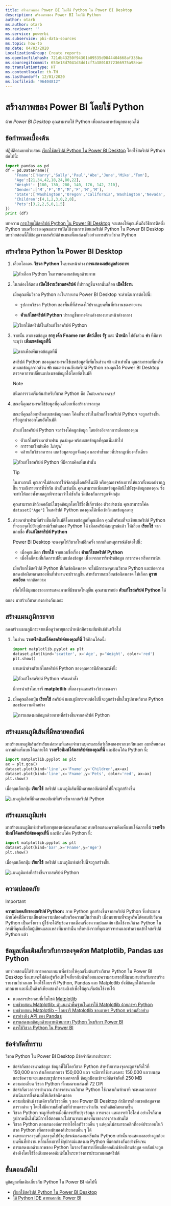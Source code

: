 ```yaml
---
title: สร้างภาพของ Power BI โดยใช้ Python ใน Power BI Desktop
description: สร้างภาพของ Power BI โดยใช้ Python
author: otarb
ms.author: otarb
ms.reviewer: ''
ms.service: powerbi
ms.subservice: pbi-data-sources
ms.topic: how-to
ms.date: 04/03/2020
LocalizationGroup: Create reports
ms.openlocfilehash: 721db43250f94301b09535d9844404668af338ba
ms.sourcegitcommit: 653e18d7041d3dd1cf7a38010372366975a98eae
ms.translationtype: HT
ms.contentlocale: th-TH
ms.lasthandoff: 12/01/2020
ms.locfileid: "96404812"
---
```

# <a name="create-power-bi-visuals-by-using-python"></a>สร้างภาพของ Power BI โดยใช้ Python

ด้วย *Power BI Desktop* คุณสามารถใช้ Python เพื่อแสดงภาพข้อมูลของคุณได้

## <a name="prerequisites"></a>ข้อกำหนดเบื้องต้น

ปฏิบัติตามบทช่วยสอน [เรียกใช้สคริปต์ Python ใน Power BI Desktop](desktop-python-scripts.md) โดยใช้สคริปต์ Python ต่อไปนี้:

```python
import pandas as pd 
df = pd.DataFrame({ 
    'Fname':['Harry','Sally','Paul','Abe','June','Mike','Tom'], 
    'Age':[21,34,42,18,24,80,22], 
    'Weight': [180, 130, 200, 140, 176, 142, 210], 
    'Gender':['M','F','M','M','F','M','M'], 
    'State':['Washington','Oregon','California','Washington','Nevada','Texas','Nevada'],
    'Children':[4,1,2,3,0,2,0],
    'Pets':[3,2,2,5,0,1,5] 
}) 
print (df) 
```

บทความ [การเรียกใช้สคริปต์ Python ใน Power BI Desktop](desktop-python-scripts.md) จะแสดงให้คุณเห็นถึงวิธีการติดตั้ง Python บนเครื่องของคุณและการเปิดใช้งานการเขียนสคริปต์ Python ใน Power BI Desktop บทช่วยสอนนี้ใช้ข้อมูลจากสคริปต์ด้านบนเพื่อแสดงตัวอย่างการสร้างวิชวล Python

## <a name="create-python-visuals-in-power-bi-desktop"></a>สร้างวิชวล Python ใน Power BI Desktop

1. เลือกไอคอน **วิชวล Python** ในบานหน้าต่าง **การแสดงผลข้อมูลด้วยภาพ**

   ![ตัวเลือก Python ในการแสดงผลข้อมูลด้วยภาพ](media/desktop-python-visuals/python-visuals-2.png)

1. ในกล่องโต้ตอบ **เปิดใช้งานวิชวลสคริปต์** ที่ปรากฏขึ้นจากนั้นเลือก **เปิดใช้งาน**

    เมื่อคุณเพิ่มวิชวล Python ลงในรายงาน Power BI Desktop จะดำเนินการต่อไปนี้:

    - รูปภาพวิชวล Python ของพื้นที่ที่สำรองไว้ปรากฏบนพื้นที่ทำงานของรายงาน

    - **ตัวแก้ไขสคริปต์ Python** ปรากฏขึ้นทางด้านล่างของบานหน้าต่างกลาง

    ![เรียกใช้สคริปต์ในตัวแก้ไขสคริปต์ Python ](media/desktop-python-visuals/python-visuals-3.png)

1. จากนั้น ลากเขตข้อมูล **อายุ** **เด็ก** **Fname** **เพศ** **สัตว์เลี้ยง** **รัฐ** และ **น้ำหนัก** ไปยังส่วน **ค่า** ที่มีการระบุว่า **เพิ่มเขตข้อมูลที่นี่**

    ![ลากเพื่อเพิ่มเขตข้อมูลที่นี่](media/desktop-python-visuals/python-visuals-15.png)

   สคริปต์ Python ของคุณสามารถใช้เขตข้อมูลที่เพิ่มในส่วน **ค่า** แล้วเท่านั้น คุณสามารถเพิ่มหรือลบเขตข้อมูลจากส่วน **ค่า** ขณะทำงานกับสคริปต์ Python ของคุณได้ Power BI Desktop ตรวจหาการเปลี่ยนแปลงเขตข้อมูลได้โดยอัตโนมัติ

   > [!NOTE]
   > ชนิดการรวมเริ่มต้นสำหรับวิชวล Python คือ *ไม่ต้องทำการสรุป*
   > 
   > 

1. ขณะนี้คุณสามารถใช้ข้อมูลที่คุณเลือกเพื่อสร้างการลงจุด

    ขณะที่คุณเลือกหรือลบเขตข้อมูลออก โค้ดที่รองรับในตัวแก้ไขสคริปต์ Python จะถูกสร้างขึ้นหรือถูกนำออกโดยอัตโนมัติ 

    ตัวแก้ไขสคริปต์ Python จะสร้างโค้ดผูกข้อมูล โดยอ้างอิงจากการเลือกของคุณ

    - ตัวแก้ไขสร้างดาต้าเฟรม *ชุดข้อมูล* พร้อมเขตข้อมูลที่คุณเพิ่มเข้าไป
    - การรวมเริ่มต้นคือ *ไม่สรุป*
    - คล้ายกับวิชวลตาราง เขตข้อมูลจะถูกจัดกลุ่ม และทำซ้ำแถวที่ปรากฏเพียงครั้งเดียว

    ![ตัวแก้ไขสคริปต์ Python ที่มีความคิดเห็นเท่านั้น](media/desktop-python-visuals/python-visuals-10.png)

     > [!TIP]
     > ในบางกรณี คุณอาจไม่ต้องการให้จัดกลุ่มโดยอัตโนมัติ หรือคุณอาจต้องการให้แถวทั้งหมดปรากฏขึ้น รวมถึงรายการที่ซ้ำกัน ถ้าเป็นเช่นนั้น คุณสามารถเพิ่มเขตข้อมูลดัชนีไปยังชุดข้อมูลของคุณ ซึ่งจะทำให้แถวทั้งหมดถูกพิจารณาว่าไม่ซ้ำกัน ซึ่งป้องกันการถูกจัดกลุ่ม

   คุณสามารถเข้าถึงคอลัมน์ในชุดข้อมูลโดยใช้ชื่อที่เกี่ยวข้อง ตัวอย่างเช่น คุณสามารถโค้ด `dataset["Age"]` ในสคริปต์ Python ของคุณได้เพื่อเข้าถึงเขตข้อมูลอายุ

1. ด้วยดาต้าเฟรมที่สร้างขึ้นอัตโนมัติโดยเขตข้อมูลที่คุณเลือก คุณก็พร้อมที่จะเขียนสคริปต์ Python ที่จะลงจุดไปยังอุปกรณ์เริ่มต้นของ Python ได้ เมื่อสคริปต์สมบูรณ์แล้ว ให้เลือก **เรียกใช้** จากแถบชื่อ **ตัวแก้ไขสคริปต์ Python**

   Power BI Desktop จะลงจุดให้วิชวลใหม่อีกครั้ง หากเกิดเหตุการณ์ดังต่อไปนี้:

   - เมื่อคุณเลือก **เรียกใช้** จากแถบชื่อเรื่อง **ตัวแก้ไขสคริปต์ Python**
   - เมื่อใดก็ตามที่เกิดการเปลี่ยนแปลงข้อมูล เนื่องจากการรีเฟรชข้อมูล การกรอง หรือการเน้น

   เมื่อเรียกใช้สคริปต์ Python ที่เกิดข้อผิดพลาด จะไม่มีการลงจุดบนวิชวล Python และข้อความแสดงข้อผิดพลาดของพื้นที่ทำงานจะปรากฏขึ้น สำหรับรายละเอียดข้อผิดพลาด ให้เลือก **ดูรายละเอียด** จากข้อความ

   เพื่อให้ได้มุมมองของการแสดงภาพที่มีขนาดใหญ่ขึ้น คุณสามารถย่อ **ตัวแก้ไขสคริปต์ Python** ได้

ตกลง มาสร้างวิชวลบางอย่างกันเถอะ

## <a name="create-a-scatter-plot"></a>สร้างแผนภูมิกระจาย

ลองสร้างแผนภูมิกระจายเพื่อดูว่าอายุและน้ำหนักมีความสัมพันธ์กันหรือไม่

1. ในส่วน **วางหรือพิมพ์โค้ดสคริปต์ของคุณที่นี่** ให้ป้อนโค้ดนี้:

   ```python
   import matplotlib.pyplot as plt 
   dataset.plot(kind='scatter', x='Age', y='Weight', color='red')
   plt.show() 
   ```  

   บานหน้าต่างตัวแก้ไขสคริปต์ Python ของคุณควรมีลักษณะดังนี้:

   ![ตัวแก้ไขสคริปต์ Python พร้อมคำสั่ง](media/desktop-python-visuals/python-visuals-11.png)

   มีการนำเข้าไลบรารี **matplotlib** เพื่อลงจุดและสร้างวิชวลของเรา

1. เมื่อคุณเลือกปุ่ม **เรียกใช้** สคริปต์ แผนภูมิกระจายต่อไปนี้จะถูกสร้างขึ้นในรูปภาพวิชวล Python ของข้อความตัวอย่าง

   ![การแสดงผลข้อมูลด้วยภาพที่สร้างขึ้นจากสคริปต์ Python](media/desktop-python-visuals/python-visuals-12.png)

## <a name="create-a-line-plot-with-multiple-columns"></a>สร้างแผนภูมิเส้นที่มีหลายคอลัมน์

 มาสร้างแผนภูมิเส้นสำหรับแต่ละคนที่แสดงจำนวนบุตรและสัตว์เลี้ยงของพวกเขากันเถอะ ลบหรือแสดงความคิดเห็นบนโค้ดภายใต้ **วางหรือพิมพ์โค้ดสคริปต์ของคุณที่นี่** และป้อนโค้ด Python นี้:

 ```python
 import matplotlib.pyplot as plt 
ax = plt.gca() 
dataset.plot(kind='line',x='Fname',y='Children',ax=ax) 
dataset.plot(kind='line',x='Fname',y='Pets', color='red', ax=ax) 
plt.show() 
```

เมื่อคุณเลือกปุ่ม **เรียกใช้** สคริปต์ แผนภูมิเส้นที่มีหลายคอลัมน์ต่อไปนี้จะถูกสร้างขึ้น

![แผนภูมิเส้นที่มีหลายคอลัมน์ที่สร้างขึ้นจากสคริปต์ Python](media/desktop-python-visuals/python-visuals-13.png)

## <a name="create-a-bar-plot"></a>สร้างแผนภูมิแท่ง

มาสร้างแผนภูมิแท่งสำหรับอายุของแต่ละคนกันเถอะ ลบหรือแสดงความคิดเห็นบนโค้ดภายใต้ **วางหรือพิมพ์โค้ดสคริปต์ของคุณที่นี่** และป้อนโค้ด Python นี้:

```python
import matplotlib.pyplot as plt 
dataset.plot(kind='bar',x='Fname',y='Age') 
plt.show() 
```

เมื่อคุณเลือกปุ่ม **เรียกใช้** สคริปต์ แผนภูมิแท่งต่อไปนี้จะถูกสร้างขึ้น

![แผนภูมิแท่งที่สร้างขึ้นจากสคริปต์ Python](media/desktop-python-visuals/python-visuals-14.png) 

## <a name="security"></a>ความปลอดภัย

> [!IMPORTANT] 
> **ความปลอดภัยของสคริปต์ Python:** ภาพ Python ถูกสร้างขึ้นจากสคริปต์ Python ซึ่งประกอบด้วยโค้ดที่มีความเสี่ยงต่อความปลอดภัยหรือความเป็นส่วนตัว เมื่อพยายามที่จะดูหรือโต้ตอบกับวิชวล Python เป็นครั้งแรก ผู้ใช้จะได้รับข้อความเตือนเรื่องความปลอดภัย เปิดใช้งานวิชวล Python ในกรณีที่คุณเชื่อถือผู้เขียนและแหล่งที่มาเท่านั้น หรือหลังจากที่คุณตรวจทานและทำความเข้าใจสคริปต์ Python แล้ว
>  

## <a name="more-information-about-plotting-with-matplotlib-pandas-and-python"></a>ข้อมูลเพิ่มเติมเกี่ยวกับการลงจุดด้วย Matplotlib, Pandas และ Python

บทช่วยสอนนี้ได้รับการออกแบบมาเพื่อช่วยให้คุณเริ่มต้นสร้างวิชวล Python ใน Power BI Desktop ซึ่งแทบจะไม่ต้องรู้หรือเข้าใจเกี่ยวกับตัวเลือกและความสามารถที่มีมากมายสำหรับการสร้างรายงานวิชวลเลย โดยใช้ไลบรารี Python, Pandas และ Matplotlib ยังมีข้อมูลให้ค้นหาอีกมากมาย และนี่เป็นลิงก์เพียงสองถึงสามลิงก์เพื่อให้คุณเริ่มต้นใช้งานได้

- เเอกสารประกอบที่เว็บไซต์ [Matplotlib](https://matplotlib.org/) 
- [บทช่วยสอน Matplotlib: คำแนะนำพื้นฐานในการใช้ Matplotlib ด้วยภาษา Python](https://www.datasciencelearner.com/matplotlib-tutorial-complete-guide-to-use-matplotlib-with-python/) 
- [บทช่วยสอน Matplotlib – ไลบรารี Matplotlib ของภาษา Python พร้อมตัวอย่าง](https://www.edureka.co/blog/python-matplotlib-tutorial/) 
- [การอ้างอิง API ของ Pandas](https://pandas.pydata.org/pandas-docs/stable/reference/index.html) 
- [การแสดงผลข้อมูลด้วยภาพด้วยภาษา Python ในบริการ Power BI](https://powerbi.microsoft.com/blog/python-visualizations-in-power-bi-service/) 
- [การใช้วิชวล Python ใน Power BI](https://www.absentdata.com/how-to-user-python-and-power-bi/)

## <a name="known-limitations"></a>ข้อจำกัดที่ทราบ

วิชวล Python ใน Power BI Desktop มีข้อจำกัดบางประการ:

- ข้อจำกัดของขนาดข้อมูล ข้อมูลที่ใช้โดยวิชวล Python สำหรับการลงจุดจะถูกจำกัดไว้ที่ 150,000 แถว ถ้าเลือกมากกว่า 150,000 แถว จะมีการใช้งานเฉพาะ 150,000 แถวบนสุด และข้อความจะแสดงบนรูปภาพ นอกจากนี้ ข้อมูลป้อนเข้าจะมีขีดจำกัดที่ 250 MB 
- ความละเอียด วิชวล Python ทั้งหมดจะแสดงที่ 72 DPI
- ข้อจำกัดเวลาการคำนวณ ถ้าการคำนวณวิชวล Python ใช้เวลาเกินห้านาที จะหมดเวลาการดำเนินการซึ่งส่งผลให้เกิดข้อผิดพลาด
- ความสัมพันธ์ เช่นเดียวกับวิชวลอื่น ๆ ของ Power BI Desktop ถ้ามีการเลือกเขตข้อมูลจากตารางต่าง ๆ โดยไม่มีความสัมพันธ์ที่กำหนดระหว่างกัน จะเกิดข้อผิดพลาดขึ้น
- วิชวล Python จะถูกรีเฟรชเมื่อมีการปรับปรุงข้อมูล การกรอง และการทำไฮไลท์ อย่างไรก็ตาม รูปภาพนั้นไม่ได้มีการโต้ตอบและไม่สามารถแหล่งที่มาของการกรองข้ามได้
- วิชวล Python ตอบสนองต่อการทำไฮไลท์วิชวลอื่น ๆ แต่คุณไม่สามารถคลิกที่องค์ประกอบในวิชวล Python เพื่อกรองข้ามองค์ประกอบอื่น ๆ ได้
- เฉพาะการลงจุดที่ถูกลงจุดไปยังอุปกรณ์แสดงผลเริ่มต้น Python เท่านั้นจะแสดงผลอย่างถูกต้องบนพื้นที่ทำงาน หลีกเลี่ยงการใช้อุปกรณ์แสดงผล Python ที่แตกต่างกันอย่างชัดเจน
- การแสดงผลด้วยภาพของ Python ไมรองรับการเปลี่ยนชื่อคอลัมน์ช่องป้อนข้อมูล คอลัมน์จะถูกอ้างอิงโดยใช้ชื่อเดิมของคอลัมน์นั้นในระหว่างการประมวลผลสคริปต์

## <a name="next-steps"></a>ขั้นตอนถัดไป

ดูข้อมูลเพิ่มเติมเกี่ยวกับ Python ใน Power BI ต่อไปนี้

- [เรียกใช้สคริปต์ Python ใน Power BI Desktop](desktop-python-scripts.md)
- [ใช้ Python IDE ภายนอกกับ Power BI](desktop-python-ide.md)

